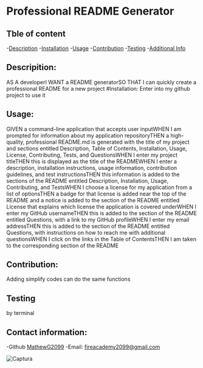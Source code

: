 # Professional README Generator

  ## Tble of content
  -[Description](#description)
  -[Installation](#installation)
  -[Usage](#usage)
  -[Contribution](#contribution)
  -[Testing](#testing)
  -[Additional Info](#additional-info)

  ## Descripition:
  AS A developerI WANT a README generatorSO THAT I can quickly create a professional README for a new project
  #Installation:
  Enter into my github project to use it
  ## Usage:
  GIVEN a command-line application that accepts user inputWHEN I am prompted for information about my application repositoryTHEN a high-quality, professional README.md is generated with the title of my project and sections entitled Description, Table of Contents, Installation, Usage, License, Contributing, Tests, and QuestionsWHEN I enter my project titleTHEN this is displayed as the title of the READMEWHEN I enter a description, installation instructions, usage information, contribution guidelines, and test instructionsTHEN this information is added to the sections of the README entitled Description, Installation, Usage, Contributing, and TestsWHEN I choose a license for my application from a list of optionsTHEN a badge for that license is added near the top of the README and a notice is added to the section of the README entitled License that explains which license the application is covered underWHEN I enter my GitHub usernameTHEN this is added to the section of the README entitled Questions, with a link to my GitHub profileWHEN I enter my email addressTHEN this is added to the section of the README entitled Questions, with instructions on how to reach me with additional questionsWHEN I click on the links in the Table of ContentsTHEN I am taken to the corresponding section of the README
  ## Contribution:
  Adding simplify codes can do the same functions 
  ## Testing
  by terminal
  ## Contact information:
 -Github [MathewG2099](htpps://github.com/MathewG2099)
 -Email: [fireacademy2099@gmail.com](mailto:user@example.com)


![Captura](https://github.com/MathewG2099/take-me-on/assets/160433914/3e1a8e58-ca87-454a-a28a-d1a75c120782)
